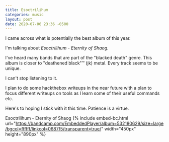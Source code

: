 ```yaml
---
title: Esoctrilihum
categories: music
layout: post
date: 2020-07-06 23:36 -0500
---
```

I came across what is potentially the best album of this year.

I'm talking about _Esoctrilihum - Eternity of Shaog._

I've heard many bands that are part of the "blacked death" genre.  This
album is closer to "deathened black"™ (jk) metal.  Every track seems to be unique.

I can't stop listening to it.

I plan to do some hackthebox writeups in the near future with a plan to focus different
writeups on tools as I learn some of their useful commands etc.

Here's to hoping I stick with it this time.  Patience is a virtue.

Esoctrilihum - Eternity of Shaog
{% include embed-bc.html url="https://bandcamp.com/EmbeddedPlayer/album=532180629/size=large/bgcol=ffffff/linkcol=0687f5/transparent=true/" width="450px" height="890px" %}